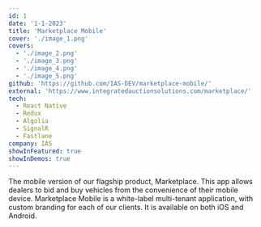 ```yaml
---
id: 1
date: '1-1-2023'
title: 'Marketplace Mobile'
cover: './image_1.png'
covers:
  - './image_2.png'
  - './image_3.png'
  - './image_4.png'
  - './image_5.png'
github: 'https://github.com/IAS-DEV/marketplace-mobile/'
external: 'https://www.integratedauctionsolutions.com/marketplace/'
tech:
  - React Native
  - Redux
  - Algolia
  - SignalR
  - Fastlane
company: IAS
showInFeatured: true
showInDemos: true
---
```


The mobile version of our flagship product, Marketplace. This app allows dealers to bid and buy vehicles from the convenience of their mobile device. Marketplace Mobile is a white-label multi-tenant application, with custom branding for each of our clients. It is available on both iOS and Android.

